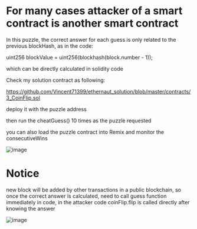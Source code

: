 # For many cases attacker of a smart contract is another smart contract

In this puzzle, the correct answer for each guess is only related to the previous blockHash, as in the code: 

uint256 blockValue = uint256(blockhash(block.number - 1));

which can be directly calculated in solidity code

Check my solution contract as following:

https://github.com/Vincent71399/ethernaut_solution/blob/master/contracts/3_CoinFlip.sol

deploy it with the puzzle address

then run the cheatGuess() 10 times as the puzzle requested

you can also load the puzzle contract into Remix and monitor the consecutiveWins

![image](https://github.com/Vincent71399/ethernaut_solution/assets/10882410/3eda48a8-576e-42ec-86b5-1d846031de39)

# Notice 

new block will be added by other transactions in a public blockchain, so once the correct answer is calculated, need to call guess function immediately in code, in the attacker code coinFlip.flip is called directly after knowing the answer

![image](https://github.com/Vincent71399/ethernaut_solution/assets/10882410/54437a1f-ea10-4038-9b5f-1b452e71f486)

